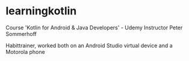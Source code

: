 # learningkotlin

Course 'Kotlin for Android & Java Developers' - Udemy
  Instructor Peter Sommerhoff
  
Habittrainer, worked both on an Android Studio virtual device and a Motorola phone
